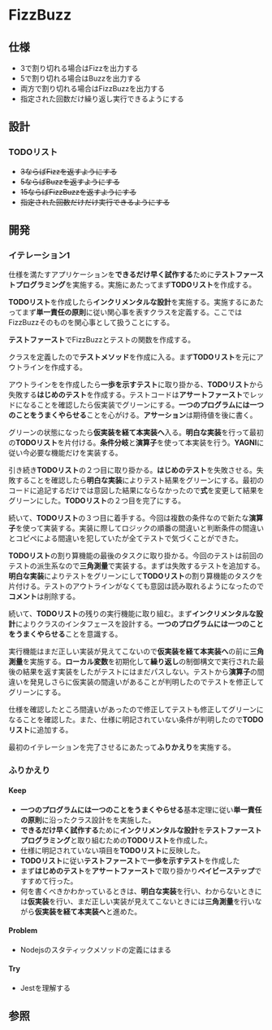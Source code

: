 # FizzBuzz

## 仕様
+ 3で割り切れる場合はFizzを出力する
+ 5で割り切れる場合はBuzzを出力する
+ 両方で割り切れる場合はFizzBuzzを出力する
+ 指定された回数だけ繰り返し実行できるようにする

## 設計
### TODOリスト
+ ~~3ならばFizzを返すようにする~~
+ ~~5ならばBuzzを返すようにする~~
+ ~~15ならばFizzBuzzを返すようにする~~
+ ~~指定された回数だけだけ実行できるようにする~~

## 開発
### イテレーション1
仕様を満たすアプリケーションを**できるだけ早く試作する**ために**テストファーストプログラミング**を実施する。実施にあたってまず**TODOリスト**を作成する。
  
**TODOリスト**を作成したら**インクリメンタルな設計**を実施する。実施するにあたってまず**単一責任の原則**に従い関心事を表すクラスを定義する。ここではFizzBuzzそのものを関心事として扱うことにする。
  
**テストファースト**でFizzBuzzとテストの関数を作成する。
  
クラスを定義したので**テストメソッド**を作成に入る。まず**TODOリスト**を元にアウトラインを作成する。
  
アウトラインをを作成したら**一歩を示すテスト**に取り掛かる、**TODOリスト**から失敗する**はじめのテスト**を作成する。テストコードは**アサートファースト**でレッドになることを確認したら仮実装でグリーンにする。**一つのプログラムには一つのことをうまくやらせる**ことを心がける。**アサーション**は期待値を後に書く。
  
グリーンの状態になったら**仮実装を経て本実装へ**入る。**明白な実装**を行って最初の**TODOリスト**を片付ける。**条件分岐**と**演算子**を使って本実装を行う。**YAGNI**に従い今必要な機能だけを実装する。
  
引き続き**TODOリスト**の２つ目に取り掛かる。**はじめのテスト**を失敗させる。失敗することを確認したら**明白な実装**によりテスト結果をグリーンにする。最初のコードに追記するだけでは意図した結果にならなかったので**式**を変更して結果をグリーンにした。**TODOリスト**の２つ目を完了にする。
  
続いて、**TODOリスト**の３つ目に着手する。今回は複数の条件なので新たな**演算子**を使って実装する。実装に際してロジックの順番の間違いと判断条件の間違いとコピペによる間違いを犯していたが全てテストで気づくことができた。
  
**TODOリスト**の割り算機能の最後のタスクに取り掛かる。今回のテストは前回のテストの派生系なので**三角測量**で実装する。まずは失敗するテストを追加する。**明白な実装**によりテストをグリーンにして**TODOリスト**の割り算機能のタスクを片付ける。テストのアウトラインがなくても意図は読み取れるようになったので**コメント**は削除する。
  
続いて、**TODOリスト**の残りの実行機能に取り組む。まず**インクリメンタルな設計**によりクラスのインタフェースを設計する。**一つのプログラムには一つのことをうまくやらせる**ことを意識する。
  
実行機能はまだ正しい実装が見えてこないので**仮実装を経て本実装へ**の前に**三角測量**を実施する。**ローカル変数**を初期化して**繰り返し**の制御構文で実行された最後の結果を返す実装をしたがテストにはまだパスしない。テストから**演算子**の間違いを発見しさらに仮実装の間違いがあることが判明したのでテストを修正してグリーンにする。
  
仕様を確認したところ間違いがあったので修正してテストも修正してグリーンになることを確認した。また、仕様に明記されていない条件が判明したので**TODOリスト**に追加する。
  
最初のイテレーションを完了させるにあたって**ふりかえり**を実施する。

### ふりかえり
#### Keep
  + **一つのプログラムには一つのことをうまくやらせる**基本定理に従い**単一責任の原則**に沿ったクラス設計をを実施した。
  + **できるだけ早く試作する**ために**インクリメンタルな設計**を**テストファーストプログラミング**と取り組むための**TODOリスト**を作成した。
  + 仕様に明記されていない項目を**TODOリスト**に反映した。
  + **TODOリスト**に従い**テストファースト**で**一歩を示すテスト**を作成した
  + まず**はじめのテスト**を**アサートファースト**で取り掛かり**ベイビーステップ**ですすめて行った。
  + 何を書くべきかわかっているときは、**明白な実装**を行い、わからないときには**仮実装**を行い、まだ正しい実装が見えてこないときには**三角測量**を行いながら**仮実装を経て本実装へ**と進めた。
#### Problem
  + Nodejsのスタティックメソッドの定義にはまる
#### Try
  + Jestを理解する

## 参照